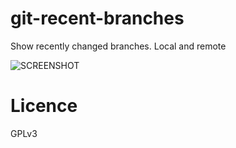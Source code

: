 git-recent-branches
===================

Show recently changed branches. Local and remote

![SCREENSHOT](https://www.dropbox.com/s/x3pwpvxnq6sct7a/Screenshot%202014-08-13%2015.29.40.png?dl=1)

Licence
======

GPLv3
